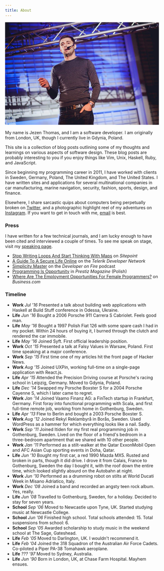```yaml
---
title: About
---
```


<div class="about">

<div class="about-main">

<div>
  <img src="/static/img/falsyvalues.jpg">
</div>
<div>

My name is Jezen Thomas, and I am a software developer. I am originally from
London, UK, though I currently live in Gdynia, Poland.

This site is a collection of blog posts outlining some of my thoughts and
learnings on various aspects of software design. These blog posts are probably
interesting to you if you enjoy things like Vim, Unix, Haskell, Ruby, and
JavaScript.

Since beginning my programming career in 2011, I have worked with clients in
Sweden, Germany, Poland, The United Kingdom, and The United States. I have
written sites and applications for several multinational companies in car
manufacturing, marine navigation, security, fashion, sports, design, and
finance.

Elsewhere, I share sarcastic quips about computers being perpetually broken on
[Twitter][twitter], and a photographic highlight reel of my adventures on
[Instagram][instagram]. If you want to get in touch with me, [email][email] is
best.

</div>
</div>


### Press

<div class="press">

I have written for a few technical journals, and I am lucky enough to have been
cited and interviewed a couple of times. To see me speak on stage, visit my
[speaking page][speaking].

- [Stop Writing Loops And Start Thinking With Maps][thinkingwithmaps] on *Sitepoint*
- [A Guide To A Secure Life Online][securelifeonline] on the *Telerik Developer
  Network*
- [Simplicity Master][simplicitymaster] on the *Developer on Fire*
  podcast
- [Programming Is Opportunity][prestiz] in *Prestiz Magazine* (Polish)
- [Where Are The Employment Opportunities For Female
  Programmers?][employmentforfemaleprogrammers] on *Business.com*

</div>

<div class="timeline">

### Timeline

- **Work** *Jul ’16* Presented a talk about building web applications with
  Haskell at Build Stuff conference in Odessa, Ukraine.
- **Life** *Jun ’16* Bought a 2006 Porsche 911 Carrera S Cabriolet. Feels good
  man.
- **Life** *May ’16* Bought a 1997 Polish Fiat 126 with some spare cash I had
  in my pocket. Within 24 hours of buying it, I burned through the clutch and
  rendered the car immobile.
- **Life** *May ’16* Joined Syft. First official leadership position.
- **Work** *Oct ’15* Presented a talk at Falsy Values in Warsaw, Poland. First
  time speaking at a major conference.
- **Work** *Sep ’15* First time one of my articles hit the front page of Hacker
  News.
- **Work** *Aug ’15* Joined UXPin, working full-time on a single-page
  application with React.js.
- **Life** *Apr ’15* Attended the Precision Driving course at Porsche's racing
  school in Leipzig, Germany. Moved to Gdynia, Poland.
- **Life** *Dec ’14* Swapped my Porsche Boxster S for a 2004 Porsche Cayenne S,
  which I later came to regret.
- **Work** *Jan ’14* Joined Vaamo Finanz AG: a FinTech startup in Frankfurt,
  Germany. First foray into functional programming with Scala, and first
  full-time remote job, working from home in Gothenburg, Sweden.
- **Life** *Apr ’13* Flew to Berlin and bought a 2003 Porsche Boxster S.
- **Work** *Aug ’12* Joined Rekyl Reklambyrå in Borås, Sweden. Used WordPress as
  a hammer for which everything looks like a nail. Sadly.
- **Work** *Sep ’11* Joined Itiden for my first real programming job in
  Gothenburg, Sweden. Lived on the floor of a friend's bedroom in a
  three-bedroom apartment that we shared with 10 other people.
- **Work** *Jan ’11* Performed as a stilt-walker at the Qatar ExxonMobil Open
  and AFC Asian Cup sporting events in Doha, Qatar.
- **Life** *Jun ’10* Bought my first car, a red 1990 Mazda MX5. Rusted and
  broken in parts, though it did drive. I drove it from Calais, France to
  Gothenburg, Sweden the day I bought it, with the roof down the entire time,
  which looked slightly absurd on the Autobahn at night.
- **Work** *Jun ’10* Performed as a drumming robot on stilts at World Ducati
  Week in Misano Adriatico, Italy.
- **Work** *Dec ’08* Joined a band and recorded an angsty teen rock album. Yes,
  really.
- **Life** *Jun ’08* Travelled to Gothenburg, Sweden, for a holiday. Decided to
  stay for seven years.
- **School** *Sep ’06* Moved to Newcastle upon Tyne, UK. Started studying music
  at Newcastle College.
- **School** *Jun ’06* Finished high school. Total schools attended: 15. Total
  suspensions from school: 6.
- **School** *Sep ’05* Awarded scholarship to study music in the weekend school
  at The Sage, Gateshead.
- **Life** *Feb ’05* Moved to Darlington, UK. I wouldn't recommend it.
- **Life** *Feb ’04* Joined the 318 Squadron of the Australian Air Force Cadets.
  Co-piloted a Piper PA-38 Tomahawk aeroplane.
- **Life** *??? ’97* Moved to Sydney, Australia.
- **Life** *Jun ’90* Born in London, UK, at Chase Farm Hospital. Mayhem ensues.

</div>

</div>

[hakyll]: https://jaspervdj.be/hakyll/
[surge]: https://surge.sh/
[twitter]: https://twitter.com/jezenthomas
[instagram]: https://www.instagram.com/jezenthomas/
[email]: mailto:jezen@jezenthomas.com
[speaking]: /speaking
[prestiz]: http://www.prestiztrojmiasto.pl/magazyn/67/biznes/jezen-thomas-programowanie-szansa
[thinkingwithmaps]: http://www.sitepoint.com/quick-tip-stop-writing-loops-start-thinking-with-maps/
[securelifeonline]: http://developer.telerik.com/featured/guide-secure-life-online/
[simplicitymaster]: http://developeronfire.com/episode-078-jezen-thomas-simplicity-master
[employmentforfemaleprogrammers]: http://www.business.com/technology/where-are-the-employment-opportunities-for-women-programmers/
